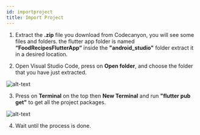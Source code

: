 ```yaml
---
id: importproject
title: Import Project
---
```


1. Extract the <b>.zip</b> file you download from Codecanyon, you will see some files and folders. the flutter app folder is named <b>“FoodRecipesFlutterApp“</b> inside the <b>"android_studio"</b> folder extract it in a desired location.

2. Open Visual Studio Code, press on <b>Open folder</b>, and choose the folder that you have just extracted.

![alt-text](assets/img/vscode/1.png)

3. Press on <b>Terminal</b> on the top then <b>New Terminal</b> and run <b>"flutter pub get"</b> to get all the project packages.

![alt-text](assets/img/vscode/2.png)

4. Wait until the process is done.
